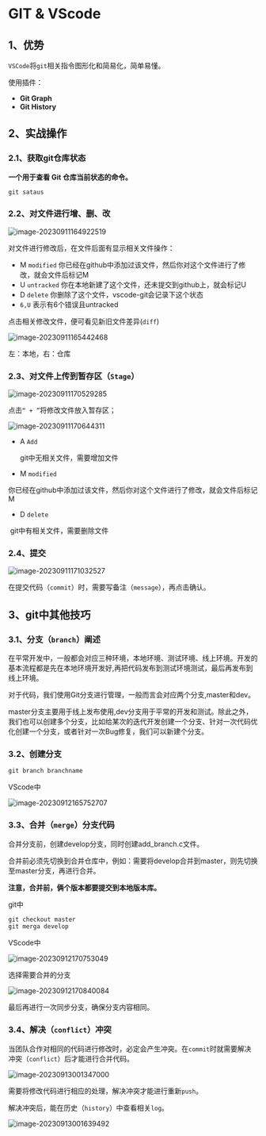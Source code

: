 # GIT & VScode

## 1、优势

`VSCode`将`git`相关指令图形化和简易化，简单易懂。

使用插件：

- **Git Graph**
- **Git History**

## 2、实战操作

### 2.1、获取git仓库状态

**一个用于查看 Git 仓库当前状态的命令。**

```c
git sataus
```

### 2.2、对文件进行增、删、改

![image-20230911164922519](../images/image-20230911164922519.png)

对文件进行修改后，在文件后面有显示相关文件操作：

- M `modified`
  你已经在github中添加过该文件，然后你对这个文件进行了修改，就会文件后标记M
- U `untracked`
  你在本地新建了这个文件，还未提交到github上，就会标记U
- D `delete`
  你删除了这个文件，vscode-git会记录下这个状态
- `6,U`
  表示有6个错误且untracked

点击相关修改文件，便可看见新旧文件差异(`diff`)

![image-20230911165442468](../images/image-20230911165442468.png)

左：本地，右：仓库

### 2.3、对文件上传到暂存区（`Stage`）

![image-20230911170529285](../images/image-20230911170529285.png)

点击`“ + ”`将修改文件放入暂存区；

![image-20230911170644311](../images/image-20230911170644311.png)

- A `Add`

  git中无相关文件，需要增加文件

- M `modified`

​		你已经在github中添加过该文件，然后你对这个文件进行了修改，就会文件后标记M

- D `delete`

​		git中有相关文件，需要删除文件

### 2.4、提交

![image-20230911171032527](../images/image-20230911171032527.png)

在提交代码（`commit`）时，需要写备注（`message`），再点击确认。

## 3、git中其他技巧

### 3.1、分支（`branch`）阐述

在平常开发中，一般都会对应三种环境，本地环境、测试环境、线上环境。开发的基本流程都是先在本地环境开发好,再把代码发布到测试环境测试，最后再发布到线上环境。

对于代码，我们使用Git分支进行管理，一般而言会对应两个分支,master和dev。

master分支主要用于线上发布使用,dev分支用于平常的开发和测试。除此之外，我们也可以创建多个分支，比如给某次的迭代开发创建一个分支、针对一次代码优化创建一个分支，或者针对一次Bug修复，我们可以新建个分支。

### 3.2、创建分支

```c
git branch branchname
```

VScode中

![image-20230912165752707](../images/image-20230912165752707.png)

### 3.3、合并（`merge`）分支代码

合并分支前，创建develop分支，同时创建add_branch.c文件。

合并前必须先切换到合并仓库中，例如：需要将develop合并到master，则先切换至master分支，再进行合并。

**注意，合并前，俩个版本都要提交到本地版本库。**

git中

```c
git checkout master
git merga develop
```

VScode中

![image-20230912170753049](../images/image-20230912170753049.png)

选择需要合并的分支

![image-20230912170840084](../images/image-20230912170840084.png)

最后再进行一次同步分支，确保分支内容相同。

### 3.4、解决（`conflict`）冲突

当团队合作对相同的代码进行修改时，必定会产生冲突。在`commit`时就需要解决冲突（`conflict`）后才能进行合并代码。

![image-20230913001347000](../images/image-20230913001347000.png)

需要将修改代码进行相应的处理，解决冲突才能进行重新`push`。

解决冲突后，能在历史（`history`）中查看相关`log`。

![image-20230913001639492](../images/image-20230913001639492.png)
